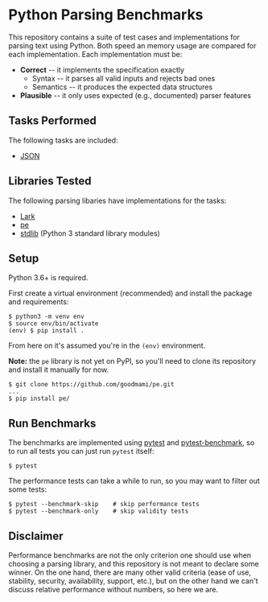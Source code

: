 # Python Parsing Benchmarks

This repository contains a suite of test cases and implementations for
parsing text using Python. Both speed an memory usage are compared for
each implementation. Each implementation must be:

* **Correct** -- it implements the specification exactly
  - Syntax -- it parses all valid inputs and rejects bad ones
  - Semantics -- it produces the expected data structures
* **Plausible** -- it only uses expected (e.g., documented) parser
  features

## Tasks Performed

The following tasks are included:

- [JSON](tasks/json.md)


## Libraries Tested

The following parsing libaries have implementations for the tasks:

- [Lark](https://github.com/lark-parser/lark)
- [pe](https://github.com/goodmami/pe)
- [stdlib](https://docs.python.org/3/) (Python 3 standard library modules)


## Setup

Python 3.6+ is required.

First create a virtual environment (recommended) and install the
package and requirements:

``` console
$ python3 -m venv env
$ source env/bin/activate
(env) $ pip install .
```

From here on it's assumed you're in the `(env)` environment.

**Note:** the `pe` library is not yet on PyPI, so you'll need to clone
its repository and install it manually for now.

``` console
$ git clone https://github.com/goodmami/pe.git
...
$ pip install pe/
```


## Run Benchmarks

The benchmarks are implemented using [pytest](https://pytest.org) and
[pytest-benchmark](https://github.com/ionelmc/pytest-benchmark), so to
run all tests you can just run `pytest` itself:

``` console
$ pytest
```

The performance tests can take a while to run, so you may want to
filter out some tests:

``` console
$ pytest --benchmark-skip    # skip performance tests
$ pytest --benchmark-only    # skip validity tests
```


## Disclaimer

Performance benchmarks are not the only criterion one should use when
choosing a parsing library, and this repository is not meant to
declare some winner. On the one hand, there are many other valid
criteria (ease of use, stability, security, availability, support,
etc.), but on the other hand we can't discuss relative performance
without numbers, so here we are.
